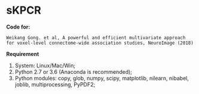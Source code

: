 # sKPCR

**Code for:**

```
Weikang Gong. et al, A powerful and efficient multivariate approach for voxel-level connectome-wide association studies, NeuroImage (2018)
```
**Requirement**
1. System: Linux/Mac/Win;
2. Python 2.7 or 3.6 (Anaconda is recommended);
3. Python modules: copy, glob, numpy, scipy, matplotlib, nilearn, nibabel, joblib, multiprocessing, PyPDF2;

